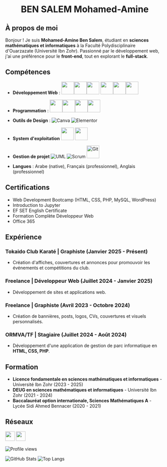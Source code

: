 <h1 align="center"> BEN SALEM Mohamed-Amine</h1>

##  À propos de moi
Bonjour ! Je suis **Mohamed-Amine Ben Salem**, étudiant en **sciences mathématiques et informatiques** à la Faculté Polydisciplinaire d'Ouarzazate (Université Ibn Zohr). Passionné par le développement web, j'ai une préférence pour le **front-end**, tout en explorant le **full-stack**.

##  Compétences
- **Développement Web** : <img src="https://cdn.jsdelivr.net/gh/devicons/devicon/icons/html5/html5-original.svg" width="40" height="40"/><img src="https://cdn.jsdelivr.net/gh/devicons/devicon/icons/css3/css3-original.svg" width="40" height="40"/><img src="https://cdn.jsdelivr.net/gh/devicons/devicon/icons/javascript/javascript-original.svg" width="40" height="40"/>
<img src="https://cdn.jsdelivr.net/gh/devicons/devicon/icons/php/php-original.svg" width="40" height="40"/><img src="https://cdn.jsdelivr.net/gh/devicons/devicon/icons/mysql/mysql-original.svg" width="40" height="40"/><img src="https://cdn.jsdelivr.net/gh/devicons/devicon/icons/wordpress/wordpress-original.svg" width="40" height="40"/>
 




- **Programmation** : <img src="https://cdn.jsdelivr.net/gh/devicons/devicon/icons/cplusplus/cplusplus-original.svg" width="40" height="40"/><img src="https://cdn.jsdelivr.net/gh/devicons/devicon/icons/csharp/csharp-original.svg" width="40" height="40"/><img src="https://cdn.jsdelivr.net/gh/devicons/devicon/icons/c/c-original.svg" width="40" height="40"/><img src="https://cdn.jsdelivr.net/gh/devicons/devicon/icons/java/java-original.svg" width="40" height="40"/>



    
- **Outils de Design** : ![Canva](https://img.shields.io/badge/Canva-00C4CC?style=for-the-badge&logo=canva&logoColor=white)
![Elementor](https://img.shields.io/badge/Elementor-92003B?style=for-the-badge&logo=elementor&logoColor=white)



 

- **System d'exploitation**
  <img src="https://cdn.jsdelivr.net/gh/devicons/devicon/icons/linux/linux-original.svg" width="40" height="40"/> <img src="https://cdn.jsdelivr.net/gh/devicons/devicon/icons/windows8/windows8-original.svg" width="40" height="40"/>

- **Gestion de projet** ![UML](https://img.shields.io/badge/UML-DarkBlue?style=for-the-badge&logo=uml&logoColor=white) ![Scrum](https://img.shields.io/badge/Scrum-6DB33F?style=for-the-badge&logo=scrum&logoColor=white) <img src="https://cdn.jsdelivr.net/gh/devicons/devicon/icons/git/git-original.svg" width="40" height="40" alt="Git"/>




- **Langues** : Arabe (native), Français (professionnel), Anglais (professionnel)
##  Certifications
- Web Development Bootcamp (HTML, CSS, PHP, MySQL, WordPress)
- Introduction to Jupyter
- EF SET English Certificate
- Formation Complète Développeur Web
- Office 365

##  Expérience
###  Tokaido Club Karaté | **Graphiste** (Janvier 2025 - Présent)
- Création d'affiches, couvertures et annonces pour promouvoir les événements et compétitions du club.

###  Freelance | **Développeur Web** (Juillet 2024 - Janvier 2025)
- Développement de sites et applications web.

###  Freelance | **Graphiste** (Avril 2023 - Octobre 2024)
- Création de bannières, posts, logos, CVs, couvertures et visuels personnalisés.

###  ORMVA/TF | **Stagiaire** (Juillet 2024 - Août 2024)
- Développement d'une application de gestion de parc informatique en **HTML, CSS, PHP**.

##  Formation
- **Licence fondamentale en sciences mathématiques et informatiques** - Université Ibn Zohr (2023 - 2025)
- **DEUG en sciences mathématiques et informatiques** - Université Ibn Zohr (2021 - 2024)
- **Baccalauréat option internationale, Sciences Mathématiques A** - Lycée Sidi Ahmed Bennacer (2020 - 2021)

##  Réseaux

  [<img src="https://img.icons8.com/color/48/000000/linkedin.png" width="30"/>](https://www.linkedin.com/in/ben-salem-mohamed-amine/) [<img src="https://img.icons8.com/color/48/000000/blogger.png" width="30"/>](https://www.codewebhelp.pro/)

  ![Profile views](https://komarev.com/ghpvc/?username=medaminebensalem&label=Profile%20views&color=0e75b6&style=flat)


  ![GitHub Stats](https://github-readme-stats.vercel.app/api?username=medaminebensalem&show_icons=true&theme=radical)         ![Top Langs](https://github-readme-stats.vercel.app/api/top-langs/?username=medaminebensalem&layout=compact&theme=radical)

















